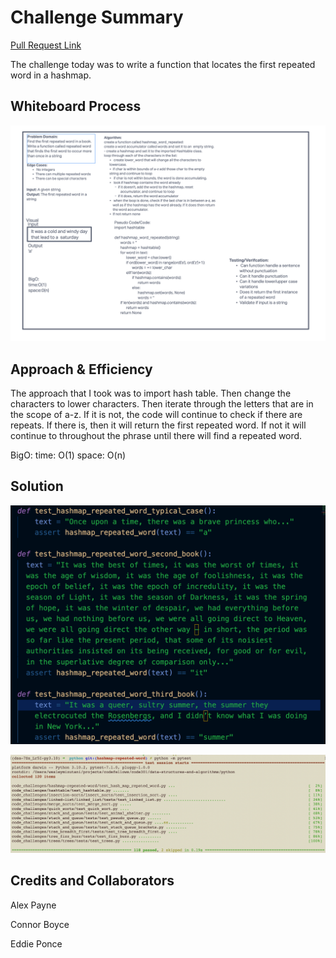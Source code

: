# Challenge Summary

[Pull Request Link](https://github.com/bran2miz/data-structures-and-algorithms/pull/74)

The challenge today was to write a function that locates the first repeated word in a hashmap.

## Whiteboard Process

![White Board Process](./images/whiteboard.png)

## Approach & Efficiency

The approach that I took was to import hash table. Then change the characters to lower characters. Then iterate through the letters that are in the scope of a-z. If it is not, the code will continue to check if there are repeats. If there is, then it will return the first repeated word. If not it will continue to throughout the phrase until there will find a repeated word.

BigO:
time: O(1)
space: O(n)

## Solution

![Testing](./images/test.png)

![Pytest](./images/pytest.png)

## Credits and Collaborators

Alex Payne

Connor Boyce

Eddie Ponce
